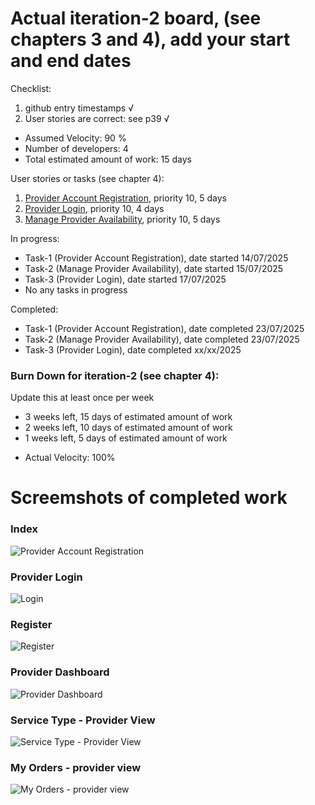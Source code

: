 # Actual iteration-2 board, (see chapters 3 and 4), add your start and end dates 

Checklist: 
1. github entry timestamps √
2. User stories are correct: see p39 √

* Assumed Velocity: 90 % 
* Number of developers: 4
* Total estimated amount of work: 15 days

User stories or tasks (see chapter 4):
1. [Provider Account Registration](./user_stories/user_stories.md), priority 10, 5 days
2. [Provider Login](./user_stories/user_stories.md), priority 10, 4 days
3. [Manage Provider Availability](./user_stories/user_stories.md), priority 10, 5 days
 

<!-- 5. [Manage Provider Availability](./user_stories/user_stories.md), priority 10, 1.5 days -->
<!-- 6. [Provider Login](./user_stories/user_stories.md), priority 10, 1.5 days -->
<!-- 7. [Provider Account Registration](./user_stories/user_stories.md), priority 10, 1.5 days -->



In progress:
* Task-1 (Provider Account Registration), date started 14/07/2025
* Task-2 (Manage Provider Availability), date started 15/07/2025
* Task-3 (Provider Login), date started 17/07/2025
* No any tasks in progress

Completed:
* Task-1 (Provider Account Registration), date completed 23/07/2025
* Task-2 (Manage Provider Availability), date completed 23/07/2025
* Task-3 (Provider Login), date completed xx/xx/2025



### Burn Down for iteration-2 (see chapter 4):
Update this at least once per week
* 3 weeks left, 15 days of estimated amount of work 
* 2 weeks left, 10 days of estimated amount of work
* 1 weeks left, 5 days of estimated amount of work
<!-- * 0 weeks left, xx days -->
* Actual Velocity: 100% 

# Screemshots of completed work

### Index
![Provider Account Registration](iteation1_images/Home.jpeg)

### Provider Login
![Login](iteation1_images/Login.jpeg)

### Register
![Register](iteation1_images/Register.jpeg)

### Provider Dashboard
![Provider Dashboard](iteation1_images/ProviderDashboard.jpeg)

### Service Type - Provider View
![Service Type - Provider View](iteation1_images/ServicesType_Provider.jpeg)

### My Orders - provider view
![My Orders - provider view](iteation1_images/MyOrdersProviders.jpeg)


